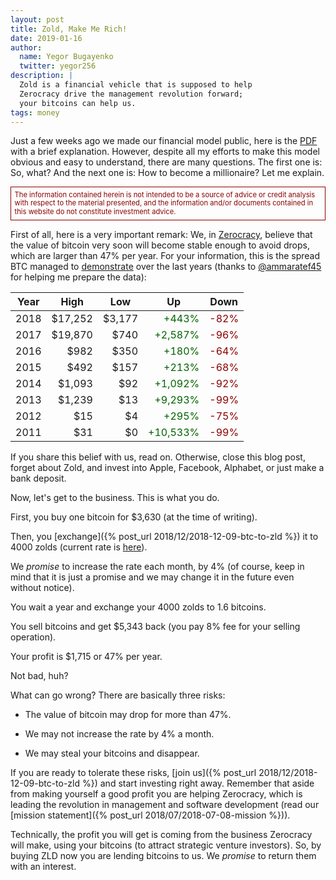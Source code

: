 ```yaml
---
layout: post
title: Zold, Make Me Rich!
date: 2019-01-16
author:
  name: Yegor Bugayenko
  twitter: yegor256
description: |
  Zold is a financial vehicle that is supposed to help
  Zerocracy drive the management revolution forward;
  your bitcoins can help us.
tags: money
---
```


Just a few weeks ago we made our financial model public, here is the
[PDF](https://papers.zold.io/fin-model.pdf) with a brief explanation. However,
despite all my efforts to make this model obvious and easy to understand,
there are many questions. The first one is: So, what? And the next one is:
How to become a millionaire? Let me explain.

<!--more-->

<p style="color:darkred;border:1px solid darkred;padding:0.5em;font-size:0.8em;line-height:1.2em;">
The information contained herein is not intended to
be a source of advice or credit analysis with respect to the material presented,
and the information and/or documents contained in this
website do not constitute investment advice.
</p>

First of all, here is a very important remark: We, in [Zerocracy](https://www.zerocracy.com), believe
that the value of bitcoin very soon will become stable enough to avoid drops, which are
larger than 47% per year. For your information, this is the spread BTC managed
to [demonstrate](https://coinmarketcap.com/currencies/bitcoin/historical-data/)
over the last years (thanks to [@ammaratef45](https://github.com/ammaratef45) for helping me prepare the data):

<table>
  <thead>
    <tr>
      <th>Year</th>
      <th>High</th>
      <th>Low</th>
      <th>Up</th>
      <th>Down</th>
    </tr>
  </thead>
  <tbody>
    <tr><td style="text-align:right">2018</td><td style="text-align:right">$17,252</td><td style="text-align:right">$3,177</td><td style="text-align:right;color:darkgreen;">+443%</td><td style="text-align:right;color:darkred;">-82%</td></tr>
    <tr><td style="text-align:right">2017</td><td style="text-align:right">$19,870</td><td style="text-align:right">$740</td><td style="text-align:right;color:darkgreen;">+2,587%</td><td style="text-align:right;color:darkred;">-96%</td></tr>
    <tr><td style="text-align:right">2016</td><td style="text-align:right">$982</td><td style="text-align:right">$350</td><td style="text-align:right;color:darkgreen;">+180%</td><td style="text-align:right;color:darkred;">-64%</td></tr>
    <tr><td style="text-align:right">2015</td><td style="text-align:right">$492</td><td style="text-align:right">$157</td><td style="text-align:right;color:darkgreen;">+213%</td><td style="text-align:right;color:darkred;">-68%</td></tr>
    <tr><td style="text-align:right">2014</td><td style="text-align:right">$1,093</td><td style="text-align:right">$92</td><td style="text-align:right;color:darkgreen;">+1,092%</td><td style="text-align:right;color:darkred;">-92%</td></tr>
    <tr><td style="text-align:right">2013</td><td style="text-align:right">$1,239</td><td style="text-align:right">$13</td><td style="text-align:right;color:darkgreen;">+9,293%</td><td style="text-align:right;color:darkred;">-99%</td></tr>
    <tr><td style="text-align:right">2012</td><td style="text-align:right">$15</td><td style="text-align:right">$4</td><td style="text-align:right;color:darkgreen;">+295%</td><td style="text-align:right;color:darkred;">-75%</td></tr>
    <tr><td style="text-align:right">2011</td><td style="text-align:right">$31</td><td style="text-align:right">$0</td><td style="text-align:right;color:darkgreen;">+10,533%</td><td style="text-align:right;color:darkred;">-99%</td></tr>
  </tbody>
</table>

If you share this belief with us, read on. Otherwise, close this blog post,
forget about Zold, and invest into Apple, Facebook, Alphabet, or just make
a bank deposit.

Now, let's get to the business. This is what you do.

First, you buy one bitcoin for $3,630 (at the time of writing).

Then, you [exchange]({% post_url 2018/12/2018-12-09-btc-to-zld %})
it to 4000 zolds (current rate is [here](https://wts.zold.io/rate)).

We _promise_ to increase the rate each month, by 4%
(of course, keep in mind that it is just a promise and we may
change it in the future even without notice).

You wait a year and exchange your 4000 zolds to 1.6 bitcoins.

You sell bitcoins and get $5,343 back (you pay 8% fee for your
selling operation).

Your profit is $1,715 or 47% per year.

Not bad, huh?

What can go wrong? There are basically three risks:

  * The value of bitcoin may drop for more than 47%.

  * We may not increase the rate by 4% a month.

  * We may steal your bitcoins and disappear.

If you are ready to tolerate these risks, [join us]({% post_url 2018/12/2018-12-09-btc-to-zld %})
and start investing right away. Remember that aside from making yourself a good profit you
are helping Zerocracy, which is leading the revolution in management
and software development (read our [mission statement]({% post_url 2018/07/2018-07-08-mission %})).

Technically, the profit you will get is coming from the business
Zerocracy will make, using your bitcoins (to attract strategic venture investors).
So, by buying ZLD now you are lending bitcoins to us.
We _promise_ to return them with an interest.

